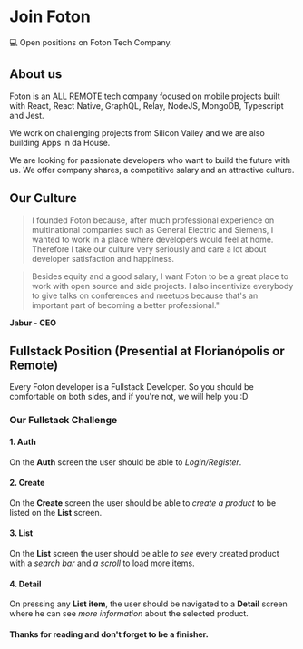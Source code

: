 # Join Foton
💻 Open positions on Foton Tech Company.

## About us
Foton is an ALL REMOTE tech company focused on mobile projects built with React, React Native, GraphQL, Relay, NodeJS, MongoDB, Typescript and Jest.

We work on challenging projects from Silicon Valley and we are also building Apps in da House.

We are looking for passionate developers who want to build the future with us.
We offer company shares, a competitive salary and an attractive culture.

## Our Culture
> I founded Foton because, after much professional experience on multinational companies such as General Electric and Siemens, I wanted to work in a place where developers would feel at home. Therefore I take our culture very seriously and care a lot about developer satisfaction and happiness.

> Besides equity and a good salary, I want Foton to be a great place to work with open source and side projects. I also incentivize everybody to give talks on conferences and meetups because that's an important part of becoming a better professional."

__Jabur - CEO__

## Fullstack Position (Presential at Florianópolis or Remote)
Every Foton developer is a Fullstack Developer. So you should be comfortable on both sides, and if you're not, we will help you :D

### Our Fullstack Challenge

#### 1. Auth

On the __Auth__ screen the user should be able to *Login/Register*.

#### 2. Create

On the __Create__ screen the user should be able to *create a product* to be listed on the __List__ screen.

#### 3. List

On the __List__ screen the user should be able *to see* every created product with a *search bar* and *a scroll* to load more items.

#### 4. Detail

On pressing any __List item__, the user should be navigated to a __Detail__ screen where he can see *more information* about the selected product.

#### Thanks for reading and don't forget to be a finisher.
